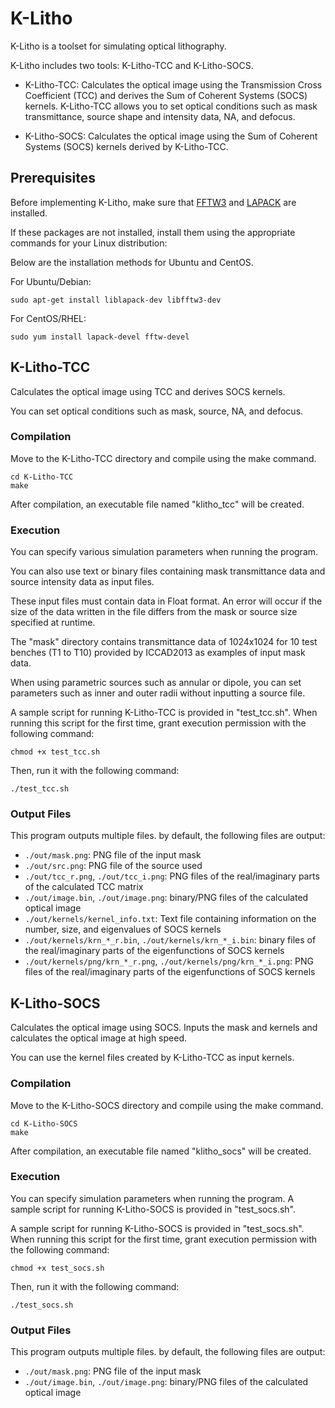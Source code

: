# K-Litho
K-Litho is a toolset for simulating optical lithography.

K-Litho includes two tools: K-Litho-TCC and K-Litho-SOCS.

- K-Litho-TCC: Calculates the optical image using the Transmission Cross Coefficient (TCC) and derives the Sum of Coherent Systems (SOCS) kernels. K-Litho-TCC allows you to set optical conditions such as mask transmittance, source shape and intensity data, NA, and defocus.

- K-Litho-SOCS: Calculates the optical image using the Sum of Coherent Systems (SOCS) kernels derived by K-Litho-TCC.

## Prerequisites

Before implementing K-Litho, make sure that [FFTW3](http://www.fftw.org/) and [LAPACK](http://www.netlib.org/lapack/) are installed.

If these packages are not installed, install them using the appropriate commands for your Linux distribution:

Below are the installation methods for Ubuntu and CentOS.

For Ubuntu/Debian:
```
sudo apt-get install liblapack-dev libfftw3-dev
```

For CentOS/RHEL:
```
sudo yum install lapack-devel fftw-devel
```

## K-Litho-TCC

Calculates the optical image using TCC and derives SOCS kernels.

You can set optical conditions such as mask, source, NA, and defocus.

### Compilation

Move to the K-Litho-TCC directory and compile using the make command.
```
cd K-Litho-TCC
make
```

After compilation, an executable file named "klitho_tcc" will be created.

### Execution

You can specify various simulation parameters when running the program.

You can also use text or binary files containing mask transmittance data and source intensity data as input files.

These input files must contain data in Float format. An error will occur if the size of the data written in the file differs from the mask or source size specified at runtime.

The "mask" directory contains transmittance data of 1024x1024 for 10 test benches (T1 to T10) provided by ICCAD2013 as examples of input mask data.

When using parametric sources such as annular or dipole, you can set parameters such as inner and outer radii without inputting a source file.

A sample script for running K-Litho-TCC is provided in "test_tcc.sh". When running this script for the first time, grant execution permission with the following command:
```
chmod +x test_tcc.sh
```

Then, run it with the following command:
```
./test_tcc.sh
```

### Output Files

This program outputs multiple files. by default, the following files are output:

- `./out/mask.png`: PNG file of the input mask
- `./out/src.png`: PNG file of the source used
- `./out/tcc_r.png`, `./out/tcc_i.png`: PNG files of the real/imaginary parts of the calculated TCC matrix
- `./out/image.bin`, `./out/image.png`: binary/PNG files of the calculated optical image
- `./out/kernels/kernel_info.txt`: Text file containing information on the number, size, and eigenvalues of SOCS kernels
- `./out/kernels/krn_*_r.bin`, `./out/kernels/krn_*_i.bin`: binary files of the real/imaginary parts of the eigenfunctions of SOCS kernels
- `./out/kernels/png/krn_*_r.png`, `./out/kernels/png/krn_*_i.png`: PNG files of the real/imaginary parts of the eigenfunctions of SOCS kernels

## K-Litho-SOCS

Calculates the optical image using SOCS. Inputs the mask and kernels and calculates the optical image at high speed.

You can use the kernel files created by K-Litho-TCC as input kernels.

### Compilation

Move to the K-Litho-SOCS directory and compile using the make command.
```
cd K-Litho-SOCS
make
```

After compilation, an executable file named "klitho_socs" will be created.

### Execution

You can specify simulation parameters when running the program. A sample script for running K-Litho-SOCS is provided in "test_socs.sh".

A sample script for running K-Litho-SOCS is provided in "test_socs.sh". When running this script for the first time, grant execution permission with the following command:
```
chmod +x test_socs.sh
```

Then, run it with the following command:
```
./test_socs.sh
```

### Output Files

This program outputs multiple files. by default, the following files are output:

- `./out/mask.png`: PNG file of the input mask
- `./out/image.bin`, `./out/image.png`: binary/PNG files of the calculated optical image